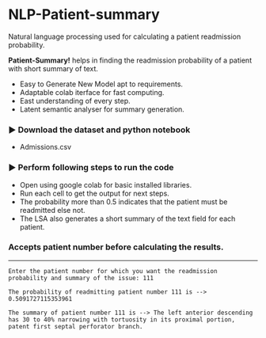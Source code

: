 # NLP-Patient-summary

Natural language processing used for calculating a patient readmission probability.

**Patient-Summary!** helps in finding the readmission probability of a patient with short summary of text.

* Easy to Generate New Model apt to requirements.
* Adaptable colab iterface for fast computing.
* East understanding of every step.
* Latent semantic analyser for summary generation.

### ▶️ Download the dataset and python notebook
* Admissions.csv


### ▶️ Perform following steps to run the code
* Open using google colab for basic installed libraries. 
* Run each cell to get the output for next steps.
* The probability more than 0.5 indicates that the patient must be readmitted else not.
* The LSA also generates a short summary of the text field for each patient.


### Accepts patient number before calculating the results.
--------

```
Enter the patient number for which you want the readmission probability and summary of the issue: 111

The probability of readmitting patient number 111 is --> 0.5091727115353961

The summary of patient number 111 is --> The left anterior descending has 30 to 40% narrowing with tortuosity in its proximal portion, patent first septal perforator branch.
```

